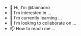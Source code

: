 - 👋 Hi, I’m @taimaoro
- 👀 I’m interested in ...
- 🌱 I’m currently learning ...
- 💞️ I’m looking to collaborate on ...
- 📫 How to reach me ...

<!---
taimaoro/taimaoro is a ✨ special ✨ repository because its `README.md` (this file) appears on your GitHub profile.
You can click the Preview link to take a look at your changes.
--->
